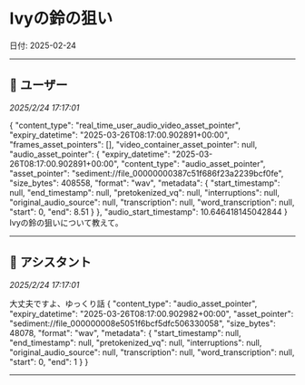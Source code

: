 # Ivyの鈴の狙い

日付: 2025-02-24

---

## 👤 ユーザー
*2025/2/24 17:17:01*

{
  "content_type": "real_time_user_audio_video_asset_pointer",
  "expiry_datetime": "2025-03-26T08:17:00.902891+00:00",
  "frames_asset_pointers": [],
  "video_container_asset_pointer": null,
  "audio_asset_pointer": {
    "expiry_datetime": "2025-03-26T08:17:00.902891+00:00",
    "content_type": "audio_asset_pointer",
    "asset_pointer": "sediment://file_00000000387c51f686f23a2239bcf0fe",
    "size_bytes": 408558,
    "format": "wav",
    "metadata": {
      "start_timestamp": null,
      "end_timestamp": null,
      "pretokenized_vq": null,
      "interruptions": null,
      "original_audio_source": null,
      "transcription": null,
      "word_transcription": null,
      "start": 0,
      "end": 8.51
    }
  },
  "audio_start_timestamp": 10.646418145042844
}
Ivyの鈴の狙いについて教えて。

---

## 🤖 アシスタント
*2025/2/24 17:17:01*

大丈夫ですよ、ゆっくり話
{
  "content_type": "audio_asset_pointer",
  "expiry_datetime": "2025-03-26T08:17:00.902982+00:00",
  "asset_pointer": "sediment://file_000000008e5051f6bcf5dfc506330058",
  "size_bytes": 48078,
  "format": "wav",
  "metadata": {
    "start_timestamp": null,
    "end_timestamp": null,
    "pretokenized_vq": null,
    "interruptions": null,
    "original_audio_source": null,
    "transcription": null,
    "word_transcription": null,
    "start": 0,
    "end": 1
  }
}

---

